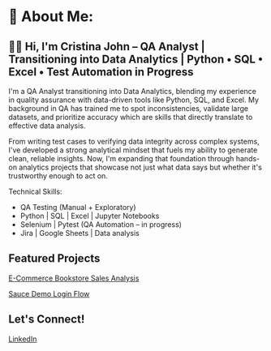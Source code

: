 # 💫 About Me:

## 👋🏿 Hi, I'm Cristina John – QA Analyst | Transitioning into Data Analytics | Python • SQL • Excel • Test Automation in Progress


I'm a QA Analyst transitioning into Data Analytics, blending my experience in quality assurance with data-driven tools like Python, SQL, and Excel. My background in QA has trained me to spot inconsistencies, validate large datasets, and prioritize accuracy which are skills that directly translate to effective data analysis. 

From writing test cases to verifying data integrity across complex systems, I've developed a strong analytical mindset that fuels my ability to generate clean, reliable insights. Now, I'm expanding that foundation through hands-on analytics projects that showcase not just what data says but whether it's trustworthy enough to act on.


Technical Skills: 
- QA Testing (Manual + Exploratory)
- Python | SQL | Excel | Jupyter Notebooks
- Selenium | Pytest (QA Automation – in progress)
- Jira | Google Sheets | Data analysis

## Featured Projects 
[E-Commerce Bookstore Sales Analysis](https://github.com/cristina-j/E-Commerce-Bookstore-Sales-Analysis)

[Sauce Demo Login Flow](https://github.com/cristina-j/Sauce-Demo-Login-Flow)

## Let's Connect! 

[LinkedIn](https://linkedin.com/in/cristinajohn)
